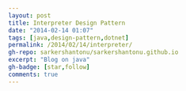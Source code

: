 ```yaml
---
layout: post
title: Interpreter Design Pattern
date: "2014-02-14 01:07"
tags: [java,design-pattern,dotnet]
permalink: /2014/02/14/interpreter/
gh-repo: sarkershantonu/sarkershantonu.github.io
excerpt: "Blog on java"
gh-badge: [star,follow]
comments: true
---
```

